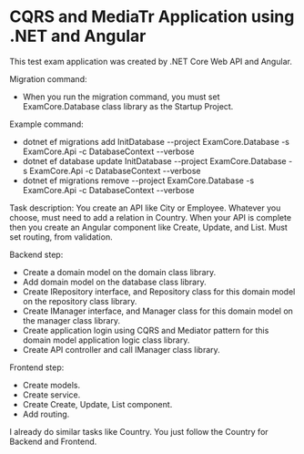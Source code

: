 # CQRS and MediaTr Application using .NET and Angular
This test exam application was created by .NET Core Web API and Angular. 

Migration command:
  -  When you run the migration command, you must set ExamCore.Database class library as the Startup Project. 

Example command:
  -  dotnet ef migrations add InitDatabase --project ExamCore.Database -s ExamCore.Api -c DatabaseContext --verbose
  -  dotnet ef database update InitDatabase --project ExamCore.Database -s ExamCore.Api -c DatabaseContext --verbose
  -  dotnet ef migrations remove --project ExamCore.Database -s ExamCore.Api -c DatabaseContext --verbose

Task description:
You create an API like City or Employee. Whatever you choose, must need to add a relation in Country. When your API is complete then you create an Angular component like Create, Update, and List. Must set routing, from validation. 

Backend step:
  -  Create a domain model on the domain class library.
  -  Add domain model on the database class library.
  -  Create IRepository interface, and Repository class for this domain model on the repository class library.
  -  Create IManager interface, and Manager class for this domain model on the manager class library.
  -  Create application login using CQRS and Mediator pattern for this domain model application logic class library.
  -  Create API controller and call IManager class library.

Frontend step:
  -  Create models.
  -  Create service.
  -  Create Create, Update, List component.
  -  Add routing.

I already do similar tasks like Country. You just follow the Country for Backend and Frontend. 
